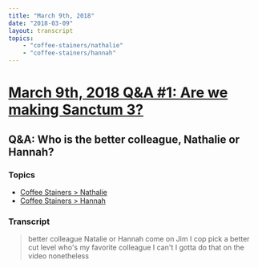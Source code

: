 ```yaml
---
title: "March 9th, 2018"
date: "2018-03-09"
layout: transcript
topics: 
    - "coffee-stainers/nathalie"
    - "coffee-stainers/hannah"
---
```

# [March 9th, 2018 Q&A #1: Are we making Sanctum 3?](../2018-03-09.md)
## Q&A: Who is the better colleague, Nathalie or Hannah?
### Topics
* [Coffee Stainers > Nathalie](../topics/coffee-stainers/nathalie.md)
* [Coffee Stainers > Hannah](../topics/coffee-stainers/hannah.md)

### Transcript

> better colleague Natalie or Hannah come
> on Jim I cop pick a better cut level
> who's my favorite colleague I can't I
> gotta do that on the video nonetheless
